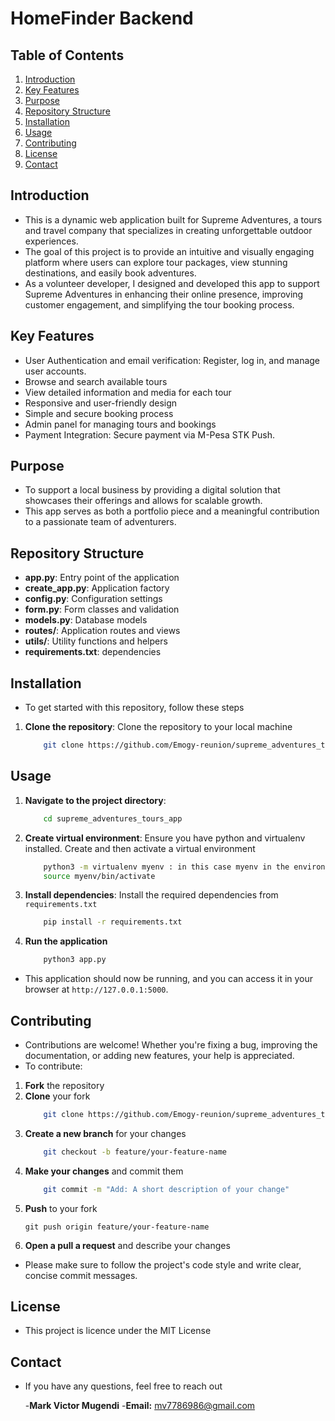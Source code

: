 # HomeFinder Backend

## Table of Contents

1. [Introduction](#introduction)
2. [Key Features](#key-features)
3. [Purpose](#purpose)
4. [Repository Structure](#repository-structure)
5. [Installation](#installation)
6. [Usage](#usage)
7. [Contributing](#contributing)
8. [License](#license)
9. [Contact](#contact)


## Introduction
* This is a dynamic web application built for Supreme Adventures, a tours and travel company that specializes in creating unforgettable outdoor experiences.
* The goal of this project is to provide an intuitive and visually engaging platform where users can explore tour packages, view stunning destinations, and easily book adventures.
* As a volunteer developer, I designed and developed this app to support Supreme Adventures in enhancing their online presence, improving customer engagement, and simplifying the tour booking process.


## Key Features
* User Authentication and email verification: Register, log in, and manage user accounts.
* Browse and search available tours
* View detailed information and media for each tour
* Responsive and user-friendly design
* Simple and secure booking process
* Admin panel for managing tours and bookings
* Payment Integration: Secure payment via M-Pesa STK Push.

## Purpose
* To support a local business by providing a digital solution that showcases their offerings and allows for scalable growth.
* This app serves as both a portfolio piece and a meaningful contribution to a passionate team of adventurers.

## Repository Structure
* **app.py**: Entry point of the application
* **create_app.py**: Application factory
* **config.py**: Configuration settings
* **form.py**: Form classes and validation
* **models.py**: Database models
*  **routes/**: Application routes and views
* **utils/**: Utility functions and helpers
* **requirements.txt**: dependencies

## Installation
* To get started with this repository, follow these steps
1. **Clone the repository**: Clone the repository to your local machine
    ```sh
        git clone https://github.com/Emogy-reunion/supreme_adventures_tours_app.git
    ```

## Usage
1. **Navigate to the project directory**:
    ```sh
        cd supreme_adventures_tours_app
    ```
2. **Create virtual environment**: Ensure you have python and virtualenv installed. Create and then activate a virtual environment
    ```sh
        python3 -m virtualenv myenv : in this case myenv in the environment (feel free to name it as you like)
        source myenv/bin/activate
    ```

3. **Install dependencies**: Install the required dependencies from `requirements.txt`
    ```sh
        pip install -r requirements.txt
    ```

4. **Run the application**
    ```sh
        python3 app.py
    ```
* This application should now be running, and you can access it in your browser at  `http://127.0.0.1:5000`.

## Contributing
* Contributions are welcome! Whether you're fixing a bug, improving the documentation, or adding new features, your help is appreciated.
* To contribute:
1. **Fork** the repository
2. **Clone** your fork
    ```sh
        git clone https://github.com/Emogy-reunion/supreme_adventures_tours_app.git
    ```
3. **Create a new branch** for your changes
    ```sh
        git checkout -b feature/your-feature-name
    ```
4. **Make your changes** and commit them
    ```sh
        git commit -m "Add: A short description of your change"
    ```
5. **Push** to your fork
    ```
    git push origin feature/your-feature-name
    ```
6. **Open a pull a request** and describe your changes
* Please make sure to follow the project's code style and write clear, concise commit messages.

## License
* This project is licence under the MIT License

## Contact
* If you have any questions, feel free to reach out

   -**Mark Victor Mugendi**
   -**Email:** mv7786986@gmail.com

